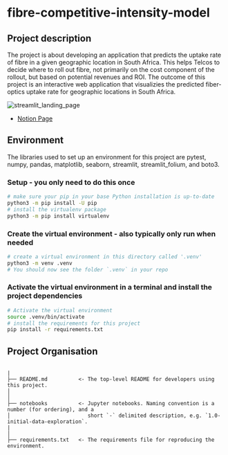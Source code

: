# fibre-competitive-intensity-model

## Project description

The project is about developing an application that predicts the uptake rate of fibre in a given geographic location in South Africa. This helps Telcos to decide where to roll out fibre, not primarily on the cost component of the rollout, but based on potential revenues and ROI.
The outcome of this project is an interactive web application that visualizies the predicted fiber-optics uptake rate for geographic locations in South Africa. 

![streamlit_landing_page](https://github.com/Explore-AI/internship-project-2207-17/assets/77712936/2776363a-a66b-4e8a-8d0f-80951e9d6e6f)


- [Notion Page](https://www.notion.so/explore-ai/Fibre-competitive-intensity-model-B-aba2e418d1fb4ce084e52fa10f70867b)


## Environment

The libraries used to set up an environment for this project are pytest, numpy, pandas, matplotlib, seaborn, streamlit, streamlit_folium, and
boto3.

### Setup - you only need to do this once

```bash
# make sure your pip in your base Python installation is up-to-date
python3 -m pip install -U pip
# install the virtualenv package
python3 -m pip install virtualenv
```

### Create the virtual environment - also typically only run when needed

```bash
# create a virtual environment in this directory called '.venv'
python3 -m venv .venv
# You should now see the folder `.venv` in your repo
```

### Activate the virtual environment in a terminal and install the project dependencies

```bash
# Activate the virtual environment
source .venv/bin/activate
# install the requirements for this project
pip install -r requirements.txt
```


## Project Organisation

```ascii

|
├── README.md          <- The top-level README for developers using this project.
│
│
├── notebooks          <- Jupyter notebooks. Naming convention is a number (for ordering), and a
│                         short `-` delimited description, e.g. `1.0-initial-data-exploration`.
|                       
│
├── requirements.txt   <- The requirements file for reproducing the environment.
```
